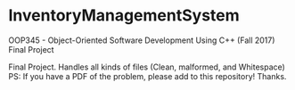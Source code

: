 # InventoryManagementSystem
OOP345 - Object-Oriented Software Development Using C++ (Fall 2017) Final Project 


Final Project. Handles all kinds of files (Clean, malformed, and Whitespace)
PS: If you have a PDF of the problem, please add to this repository! Thanks.
